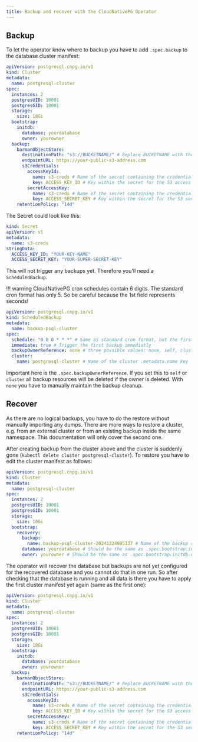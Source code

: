 ```yaml
---
title: Backup and recover with the CloudNativePG Operator
---
```


## Backup

To let the operator know where to backup you have to add `.spec.backup` to the database cluster manifest:

```yaml
apiVersion: postgresql.cnpg.io/v1
kind: Cluster
metadata:
  name: postgresql-cluster
spec:
  instances: 2
  postgresUID: 10001
  postgresGID: 10001
  storage:
    size: 10Gi
  bootstrap:
    initdb:
      database: yourdatabase
      owner: yourowner
  backup:
    barmanObjectStore:
      destinationPath: "s3://BUCKETNAME/" # Replace BUCKETNAME with the name of your S3 bucket
      endpointURL: https://your-public-s3-address.com
      s3Credentials:
        accessKeyId:
          name: s3-creds # Name of the secret containing the credentials
          key: ACCESS_KEY_ID # Key within the secret for the S3 access key
        secretAccessKey:
          name: s3-creds # Name of the secret containing the credentials
          key: ACCESS_SECRET_KEY # Key within the secret for the S3 secret key
    retentionPolicy: "14d"
```

The Secret could look like this:

```yaml
kind: Secret
apiVersion: v1
metadata:
  name: s3-creds
stringData:
  ACCESS_KEY_ID: "YOUR-KEY-NAME"
  ACCESS_SECRET_KEY: "YOUR-SUPER-SECRET-KEY"
```

This will not trigger any backups yet. Therefore you'll need a `ScheduledBackup`.

!!! warning
    CloudNativePG cron schedules contain 6 digits. The standard cron format has only 5. So be careful because the 1st field represents seconds!

```yaml
apiVersion: postgresql.cnpg.io/v1
kind: ScheduledBackup
metadata:
  name: backup-psql-cluster
spec:
  schedule: "0 0 0 * * *" # Same as standard cron format, but the first field represents seconds. So this backup triggers every day at midnight
  immediate: true # Trigger the first backup immediatly
  backupOwnerReference: none # three possible values: none, self, cluster
  cluster:
    name: postgresql-cluster # Name of the cluster .metadata.name key
```

Important here is the `.spec.backupOwnerReference`. If you set this to `self` or `cluster` all backup resources will be deleted if the owner is deleted. With `none` you have to manually maintain the backup cleanup.

## Recover

As there are no logical backups, you have to do the restore without manually importing any dumps.
There are more ways to restore a cluster, e.g. from an external cluster or from an existing backup inside the same namespace. This documentation will only cover the second one.

After creating backup from the cluster above and the cluster is suddenly gone (`kubectl delete cluster postgresql-cluster`). To restore you have to edit the cluster manifest as follows:

```yaml
apiVersion: postgresql.cnpg.io/v1
kind: Cluster
metadata:
  name: postgresql-cluster
spec:
  instances: 2
  postgresUID: 10001
  postgresGID: 10001
  storage:
    size: 10Gi
  bootstrap:
    recovery:
      backup:
        name: backup-psql-cluster-20241224085137 # Name of the backup resource
      database: yourdatabase # Should be the same as .spec.bootstrap.initdb.database
      owner: yourowner # Should be the same as .spec.bootstrap.initdb.owner
```

The operator will recover the database but backups are not yet configured for the recovered database and you cannot do that in one run. So after checking that the database is running and all data is there you have to apply the first cluster manifest yet again (same as the first one):

```yaml
apiVersion: postgresql.cnpg.io/v1
kind: Cluster
metadata:
  name: postgresql-cluster
spec:
  instances: 2
  postgresUID: 10001
  postgresGID: 10001
  storage:
    size: 10Gi
  bootstrap:
    initdb:
      database: yourdatabase
      owner: yourowner
  backup:
    barmanObjectStore:
      destinationPath: "s3://BUCKETNAME/" # Replace BUCKETNAME with the name of your S3 bucket
      endpointURL: https://your-public-s3-address.com
      s3Credentials:
        accessKeyId:
          name: s3-creds # Name of the secret containing the credentials
          key: ACCESS_KEY_ID # Key within the secret for the S3 access key
        secretAccessKey:
          name: s3-creds # Name of the secret containing the credentials
          key: ACCESS_SECRET_KEY # Key within the secret for the S3 secret key
    retentionPolicy: "14d"
```
